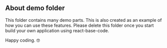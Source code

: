 About demo folder
-----------------

This folder contains many demo parts. This is also created as an example of how you can use these features. Please delete this folder once you start build your own application using react-base-code.

Happy coding. 🤓
